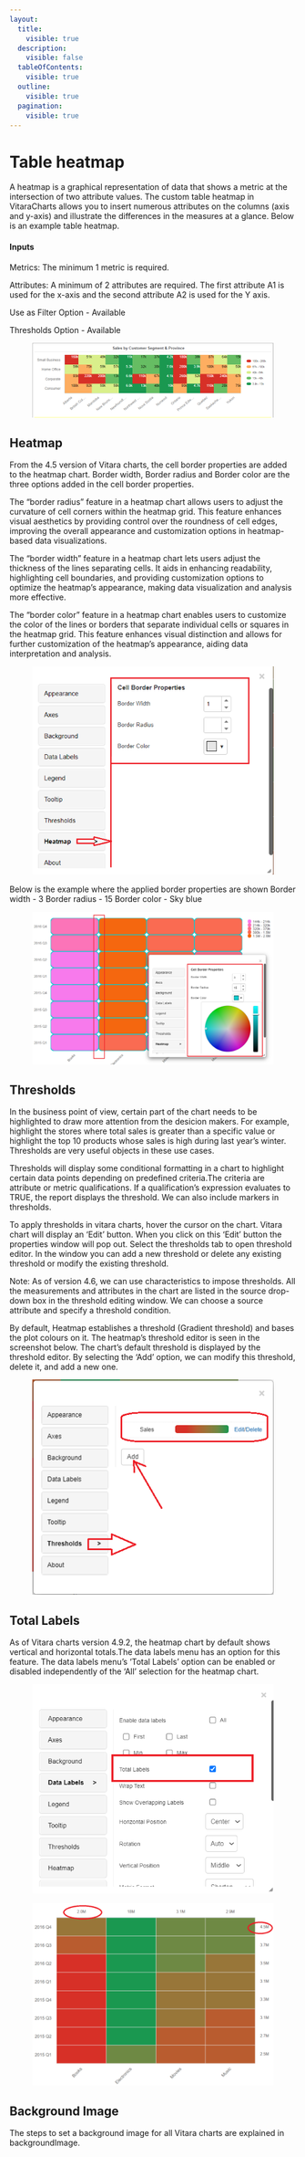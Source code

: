 ```yaml
---
layout:
  title:
    visible: true
  description:
    visible: false
  tableOfContents:
    visible: true
  outline:
    visible: true
  pagination:
    visible: true
---
```


# Table heatmap

A heatmap is a graphical representation of data that shows a metric at the intersection of two attribute values. The custom table heatmap in VitaraCharts allows you to insert numerous attributes on the columns (axis and y-axis) and illustrate the differences in the measures at a glance. Below is an example table heatmap.

#### Inputs <a href="#inputs" id="inputs"></a>

Metrics: The minimum 1 metric is required.

Attributes: A minimum of 2 attributes are required. The first attribute A1 is used for the x-axis and the second attribute A2 is used for the Y axis.

Use as Filter Option - Available

Thresholds Option - Available

<figure><img src="../.gitbook/assets/image1.png" alt=""><figcaption></figcaption></figure>

## Heatmap <a href="#heatmap-1" id="heatmap-1"></a>

From the 4.5 version of Vitara charts, the cell border properties are added to the heatmap chart. Border width, Border radius and Border color are the three options added in the cell border properties.

The “border radius” feature in a heatmap chart allows users to adjust the curvature of cell corners within the heatmap grid. This feature enhances visual aesthetics by providing control over the roundness of cell edges, improving the overall appearance and customization options in heatmap-based data visualizations.

The “border width” feature in a heatmap chart lets users adjust the thickness of the lines separating cells. It aids in enhancing readability, highlighting cell boundaries, and providing customization options to optimize the heatmap’s appearance, making data visualization and analysis more effective.

The “border color” feature in a heatmap chart enables users to customize the color of the lines or borders that separate individual cells or squares in the heatmap grid. This feature enhances visual distinction and allows for further customization of the heatmap’s appearance, aiding data interpretation and analysis.

<figure><img src="../.gitbook/assets/heatMap1.png" alt=""><figcaption></figcaption></figure>

Below is the example where the applied border properties are shown Border width - 3 Border radius - 15 Border color - Sky blue

<figure><img src="../.gitbook/assets/heatMap.png" alt=""><figcaption></figcaption></figure>

## Thresholds <a href="#thresholds" id="thresholds"></a>

In the business point of view, certain part of the chart needs to be highlighted to draw more attention from the desicion makers. For example, highlight the stores where total sales is greater than a specific value or highlight the top 10 products whose sales is high during last year’s winter. Thresholds are very useful objects in these use cases.

Thresholds will display some conditional formatting in a chart to highlight certain data points depending on predefined criteria.The criteria are attribute or metric qualifications. If a qualification’s expression evaluates to TRUE, the report displays the threshold. We can also include markers in thresholds.

To apply thresholds in vitara charts, hover the cursor on the chart. Vitara chart will display an ‘Edit’ button. When you click on this ‘Edit’ button the properties window will pop out. Select the thresholds tab to open threshold editor. In the window you can add a new threshold or delete any existing threshold or modify the existing threshold.

Note: As of version 4.6, we can use characteristics to impose thresholds. All the measurements and attributes in the chart are listed in the source drop-down box in the threshold editing window. We can choose a source attribute and specify a threshold condition.

By default, Heatmap establishes a threshold (Gradient threshold) and bases the plot colours on it. The heatmap’s threshold editor is seen in the screenshot below. The chart’s default threshold is displayed by the threshold editor. By selecting the ‘Add’ option, we can modify this threshold, delete it, and add a new one.

<figure><img src="../.gitbook/assets/image514.png" alt=""><figcaption></figcaption></figure>

## Total Labels <a href="#total-labels" id="total-labels"></a>

As of Vitara charts version 4.9.2, the heatmap chart by default shows vertical and horizontal totals.The data labels menu has an option for this feature. The data labels menu’s ‘Total Labels’ option can be enabled or disabled independently of the ‘All’ selection for the heatmap chart.

<figure><img src="../.gitbook/assets/heatmap_totallabels.png" alt=""><figcaption></figcaption></figure>

<figure><img src="../.gitbook/assets/heatmap_totallabels1.png" alt=""><figcaption></figcaption></figure>

## Background Image <a href="#background-image" id="background-image"></a>

The steps to set a background image for all Vitara charts are explained in backgroundImage.
